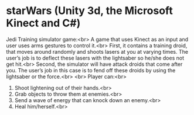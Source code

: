 starWars (Unity 3d, the Microsoft Kinect and C#)
========

Jedi Training simulator game:<br\>
A game that uses Kinect as an input and user uses arms gestures to control it.<br\> 
First, it contains a training droid, that moves around randomly and shoots lasers at you at varying times. The user’s job is to deflect these lasers with the lightsaber so he/she does not get hit.<br\> 
Second, the simulator will have attack droids that come after you. The user’s job in this case is to fend off these droids by using the lightsaber or the force.<br\>
<br\>
Player can:<br\>
1. Shoot lightening out of their hands.<br\>
2. Grab objects to throw them at enemies.<br\>
3. Send a wave of energy that can knock down an enemy.<br\>
4. Heal him/herself.<br\>
